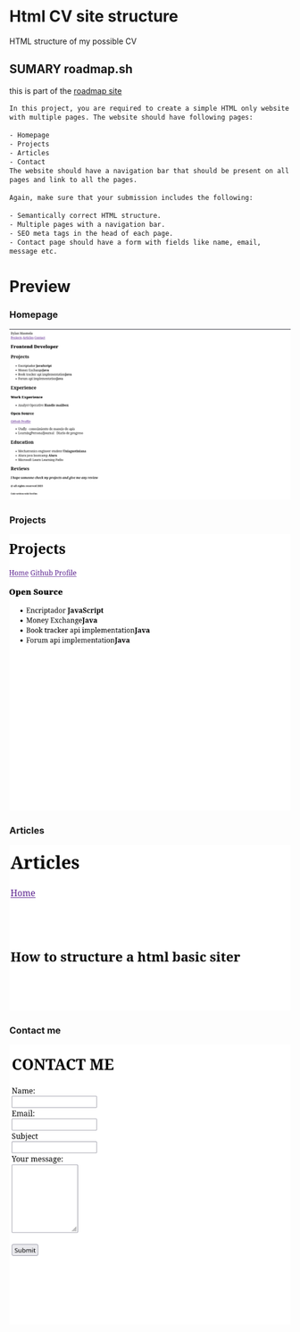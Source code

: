 # Html CV site structure 

HTML structure of my possible CV


## SUMARY roadmap.sh

this is part of the [roadmap site]("https://roadmap.sh/projects/basic-html-website")

```
In this project, you are required to create a simple HTML only website with multiple pages. The website should have following pages:

- Homepage
- Projects
- Articles
- Contact
The website should have a navigation bar that should be present on all pages and link to all the pages.

Again, make sure that your submission includes the following:

- Semantically correct HTML structure.
- Multiple pages with a navigation bar.
- SEO meta tags in the head of each page.
- Contact page should have a form with fields like name, email, message etc.
```

# Preview

### Homepage
![Homepage](./images/home.png) 

### Projects
![project_page](./images/projects.png) 

### Articles
![articles_page](./images/articles.png) 

### Contact me 
![contact_page](./images/contact_me.png) 

